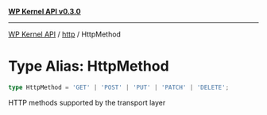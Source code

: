 [**WP Kernel API v0.3.0**](../../README.md)

---

[WP Kernel API](../../README.md) / [http](../README.md) / HttpMethod

# Type Alias: HttpMethod

```ts
type HttpMethod = 'GET' | 'POST' | 'PUT' | 'PATCH' | 'DELETE';
```

HTTP methods supported by the transport layer
